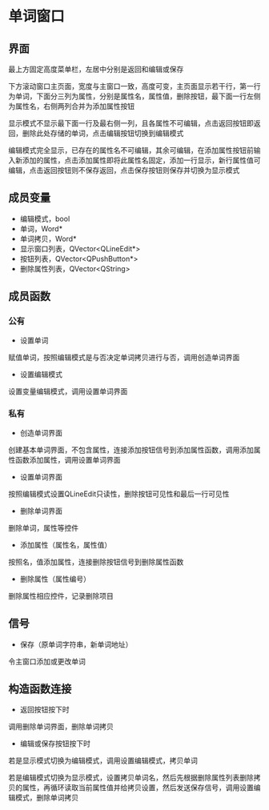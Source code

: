 # 单词窗口

## 界面

最上方固定高度菜单栏，左居中分别是返回和编辑或保存

下方滚动窗口主页面，宽度与主窗口一致，高度可变，主页面显示若干行，第一行为单词，下面分三列为属性，分别是属性名，属性值，删除按钮，最下面一行左侧为属性名，右侧两列合并为添加属性按钮

显示模式不显示最下面一行及最右侧一列，且各属性不可编辑，点击返回按钮即返回，删除此处存储的单词，点击编辑按钮切换到编辑模式

编辑模式完全显示，已存在的属性名不可编辑，其余可编辑，在添加属性按钮前输入新添加的属性，点击添加属性即将此属性名固定，添加一行显示，新行属性值可编辑，点击返回按钮则不保存返回，点击保存按钮则保存并切换为显示模式

## 成员变量

- 编辑模式，bool
- 单词，Word\*
- 单词拷贝，Word\*
- 显示窗口列表，QVector\<QLineEdit\*\>
- 按钮列表，QVector<QPushButton*>
- 删除属性列表，QVector\<QString\>

## 成员函数

### 公有

- 设置单词

赋值单词，按照编辑模式是与否决定单词拷贝进行与否，调用创造单词界面

- 设置编辑模式

设置变量编辑模式，调用设置单词界面

### 私有

- 创造单词界面

创建基本单词界面，不包含属性，连接添加按钮信号到添加属性函数，调用添加属性函数添加属性，调用设置单词界面

- 设置单词界面

按照编辑模式设置QLineEdit只读性，删除按钮可见性和最后一行可见性

- 删除单词界面

删除单词，属性等控件

- 添加属性（属性名，属性值）

按照名，值添加属性，连接删除按钮信号到删除属性函数

- 删除属性（属性编号）

删除属性相应控件，记录删除项目

## 信号

- 保存（原单词字符串，新单词地址）

令主窗口添加或更改单词

## 构造函数连接

- 返回按钮按下时

调用删除单词界面，删除单词拷贝

- 编辑或保存按钮按下时

若是显示模式切换为编辑模式，调用设置编辑模式，拷贝单词

若是编辑模式切换为显示模式，设置拷贝单词名，然后先根据删除属性列表删除拷贝的属性，再循环读取当前属性值并给拷贝设置，然后发送保存信号，调用设置编辑模式，删除单词拷贝